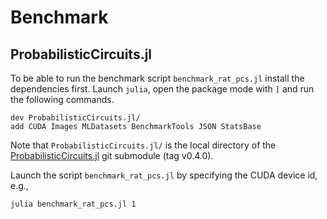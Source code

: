 # Benchmark

## ProbabilisticCircuits.jl

To be able to run the benchmark script ```benchmark_rat_pcs.jl``` install the dependencies first.
Launch ```julia```, open the package mode with ```]``` and run the following commands.

```
dev ProbabilisticCircuits.jl/
add CUDA Images MLDatasets BenchmarkTools JSON StatsBase
```

Note that ```ProbabilisticCircuits.jl/``` is the local directory of the [ProbabilisticCircuits.jl](https://github.com/Juice-jl/ProbabilisticCircuits.jl) git submodule (tag v0.4.0).

Launch the script ```benchmark_rat_pcs.jl``` by specifying the CUDA device id, e.g.,
```
julia benchmark_rat_pcs.jl 1
```
